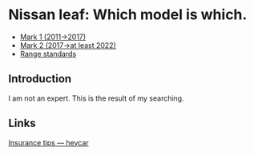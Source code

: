 # Nissan leaf: Which model is which.

- [Mark 1 (2011→2017)](#mk1)
- [Mark 2 (2017→at least 2022)](#mk2)
- [Range standards](#range-standards)

## Introduction

I am not an expert. This is the result of my searching.

## Links
[Insurance tips — heycar](https://heycar.co.uk/blog/electric-cars-cost-less-to-insure-than-petrols-and-diesels)
